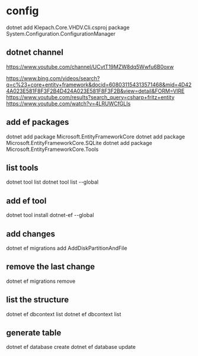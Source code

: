 ﻿# config
dotnet add Klepach.Core.VHDV.Cli.csproj package System.Configuration.ConfigurationManager

## dotnet channel
https://www.youtube.com/channel/UCvtT19MZW8dq5Wwfu6B0oxw

https://www.bing.com/videos/search?q=c%23+core+entity+framework&docid=608031154313571468&mid=4D424A023E581F8F3F2B4D424A023E581F8F3F2B&view=detail&FORM=VIRE
https://www.youtube.com/results?search_query=csharp+fritz+entity
https://www.youtube.com/watch?v=4LRUWCfGLIs

## add ef packages
dotnet add package Microsoft.EntityFrameworkCore
dotnet add package Microsoft.EntityFrameworkCore.SQLite
dotnet add package Microsoft.EntityFrameworkCore.Tools

## list tools
dotnet tool list
dotnet tool list --global
## add ef tool
dotnet tool install dotnet-ef --global

## add changes
dotnet ef migrations add AddDiskPartitionAndFile
## remove the last change
dotnet ef migrations remove 

## list the structure
dotnet ef dbcontext list
dotnet ef dbcontext list


## generate table
dotnet ef database create
dotnet ef database update